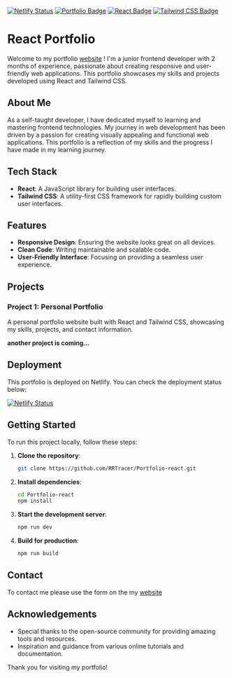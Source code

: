 [![Netlify Status](https://api.netlify.com/api/v1/badges/834189b8-95fa-4aeb-ba13-b8b1dd9e6c26/deploy-status)](https://app.netlify.com/sites/react-portfolio-rrtracer/deploys) [![Portfolio Badge](https://img.shields.io/badge/-Portfolio-blue?style=flat&logo=netlify&logoColor=white)](https://react-portfolio-rrtracer.netlify.app/) [![React Badge](https://img.shields.io/badge/-React-61DAFB?logo=react&logoColor=white&style=flat)](https://reactjs.org/)   [![Tailwind CSS Badge](https://img.shields.io/badge/-Tailwind%20CSS-38B2AC?logo=tailwind-css&logoColor=white&style=flat)](https://tailwindcss.com/)
# React Portfolio

Welcome to my portfolio [website](https://react-portfolio-rrtracer.netlify.app/) ! I'm a junior frontend developer with 2 months of experience, passionate about creating responsive and user-friendly web applications. This portfolio showcases my skills and projects developed using React and Tailwind CSS.

## About Me

As a self-taught developer, I have dedicated myself to learning and mastering frontend technologies. My journey in web development has been driven by a passion for creating visually appealing and functional web applications. This portfolio is a reflection of my skills and the progress I have made in my learning journey.

## Tech Stack

- **React**: A JavaScript library for building user interfaces.
- **Tailwind CSS**: A utility-first CSS framework for rapidly building custom user interfaces.

## Features

- **Responsive Design**: Ensuring the website looks great on all devices.
- **Clean Code**: Writing maintainable and scalable code.
- **User-Friendly Interface**: Focusing on providing a seamless user experience.

## Projects

### Project 1: Personal Portfolio

A personal portfolio website built with React and Tailwind CSS, showcasing my skills, projects, and contact information.

**another project is coming...**
## Deployment

This portfolio is deployed on Netlify. You can check the deployment status below:

[![Netlify Status](https://api.netlify.com/api/v1/badges/834189b8-95fa-4aeb-ba13-b8b1dd9e6c26/deploy-status)](https://app.netlify.com/sites/react-portfolio-rrtracer/deploys)

## Getting Started

To run this project locally, follow these steps:

1. **Clone the repository**:
   ```bash
   git clone https://github.com/RRTracer/Portfolio-react.git
   ```

2. **Install dependencies**:
   ```bash
   cd Portfolio-react
   npm install
   ```

3. **Start the development server**:
   ```bash
   npm run dev
   ```

4. **Build for production**:
   ```bash
   npm run build
   ```

## Contact

To contact me please use the form on the my [website](https://react-portfolio-rrtracer.netlify.app/)

## Acknowledgements

- Special thanks to the open-source community for providing amazing tools and resources.
- Inspiration and guidance from various online tutorials and documentation.

Thank you for visiting my portfolio!

